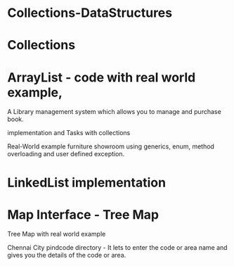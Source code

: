 # Collections-DataStructures
# Collections 
# ArrayList - code with real world example, 

A Library management system which allows you to manage and purchase book. 

implementation and Tasks with collections 

Real-World example furniture showroom using generics, enum, method overloading and user defined exception.

# LinkedList implementation

# Map Interface - Tree Map

Tree Map with real world example

Chennai City pindcode directory - It lets to enter the code or area name and gives you the details of the code or area.
